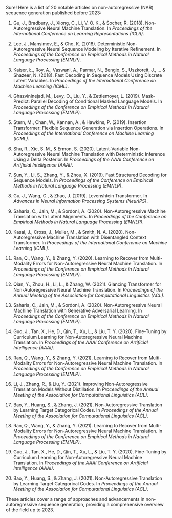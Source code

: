 Sure! Here is a list of 20 notable articles on non-autoregressive (NAR) sequence generation published before 2023:

1. Gu, J., Bradbury, J., Xiong, C., Li, V. O. K., & Socher, R. (2018). Non-Autoregressive Neural Machine Translation. In *Proceedings of the International Conference on Learning Representations (ICLR)*.

2. Lee, J., Mansimov, E., & Cho, K. (2018). Deterministic Non-Autoregressive Neural Sequence Modeling by Iterative Refinement. In *Proceedings of the Conference on Empirical Methods in Natural Language Processing (EMNLP)*.

3. Kaiser, Ł., Roy, A., Vaswani, A., Parmar, N., Bengio, S., Uszkoreit, J., ... & Shazeer, N. (2018). Fast Decoding in Sequence Models Using Discrete Latent Variables. In *Proceedings of the International Conference on Machine Learning (ICML)*.

4. Ghazvininejad, M., Levy, O., Liu, Y., & Zettlemoyer, L. (2019). Mask-Predict: Parallel Decoding of Conditional Masked Language Models. In *Proceedings of the Conference on Empirical Methods in Natural Language Processing (EMNLP)*.

5. Stern, M., Chan, W., Kannan, A., & Hawkins, P. (2019). Insertion Transformer: Flexible Sequence Generation via Insertion Operations. In *Proceedings of the International Conference on Machine Learning (ICML)*.

6. Shu, R., Xie, S. M., & Ermon, S. (2020). Latent-Variable Non-Autoregressive Neural Machine Translation with Deterministic Inference Using a Delta Posterior. In *Proceedings of the AAAI Conference on Artificial Intelligence (AAAI)*.

7. Sun, Y., Li, S., Zhang, Y., & Zhou, X. (2019). Fast Structured Decoding for Sequence Models. In *Proceedings of the Conference on Empirical Methods in Natural Language Processing (EMNLP)*.

8. Gu, J., Wang, C., & Zhao, J. (2019). Levenshtein Transformer. In *Advances in Neural Information Processing Systems (NeurIPS)*.

9. Saharia, C., Jain, M., & Sordoni, A. (2020). Non-Autoregressive Machine Translation with Latent Alignments. In *Proceedings of the Conference on Empirical Methods in Natural Language Processing (EMNLP)*.

10. Kasai, J., Cross, J., Muller, M., & Smith, N. A. (2020). Non-Autoregressive Machine Translation with Disentangled Context Transformer. In *Proceedings of the International Conference on Machine Learning (ICML)*.

11. Ran, Q., Wang, Y., & Zhang, Y. (2020). Learning to Recover from Multi-Modality Errors for Non-Autoregressive Neural Machine Translation. In *Proceedings of the Conference on Empirical Methods in Natural Language Processing (EMNLP)*.

12. Qian, Y., Zhou, H., Li, L., & Zhang, W. (2021). Glancing Transformer for Non-Autoregressive Neural Machine Translation. In *Proceedings of the Annual Meeting of the Association for Computational Linguistics (ACL)*.

13. Saharia, C., Jain, M., & Sordoni, A. (2020). Non-Autoregressive Neural Machine Translation with Generative Adversarial Learning. In *Proceedings of the Conference on Empirical Methods in Natural Language Processing (EMNLP)*.

14. Guo, J., Tan, X., He, D., Qin, T., Xu, L., & Liu, T. Y. (2020). Fine-Tuning by Curriculum Learning for Non-Autoregressive Neural Machine Translation. In *Proceedings of the AAAI Conference on Artificial Intelligence (AAAI)*.

15. Ran, Q., Wang, Y., & Zhang, Y. (2021). Learning to Recover from Multi-Modality Errors for Non-Autoregressive Neural Machine Translation. In *Proceedings of the Conference on Empirical Methods in Natural Language Processing (EMNLP)*.

16. Li, J., Zhang, R., & Liu, Y. (2021). Improving Non-Autoregressive Translation Models Without Distillation. In *Proceedings of the Annual Meeting of the Association for Computational Linguistics (ACL)*.

17. Bao, Y., Huang, S., & Zhang, J. (2021). Non-Autoregressive Translation by Learning Target Categorical Codes. In *Proceedings of the Annual Meeting of the Association for Computational Linguistics (ACL)*.

18. Ran, Q., Wang, Y., & Zhang, Y. (2021). Learning to Recover from Multi-Modality Errors for Non-Autoregressive Neural Machine Translation. In *Proceedings of the Conference on Empirical Methods in Natural Language Processing (EMNLP)*.

19. Guo, J., Tan, X., He, D., Qin, T., Xu, L., & Liu, T. Y. (2020). Fine-Tuning by Curriculum Learning for Non-Autoregressive Neural Machine Translation. In *Proceedings of the AAAI Conference on Artificial Intelligence (AAAI)*.

20. Bao, Y., Huang, S., & Zhang, J. (2021). Non-Autoregressive Translation by Learning Target Categorical Codes. In *Proceedings of the Annual Meeting of the Association for Computational Linguistics (ACL)*.

These articles cover a range of approaches and advancements in non-autoregressive sequence generation, providing a comprehensive overview of the field up to 2023.